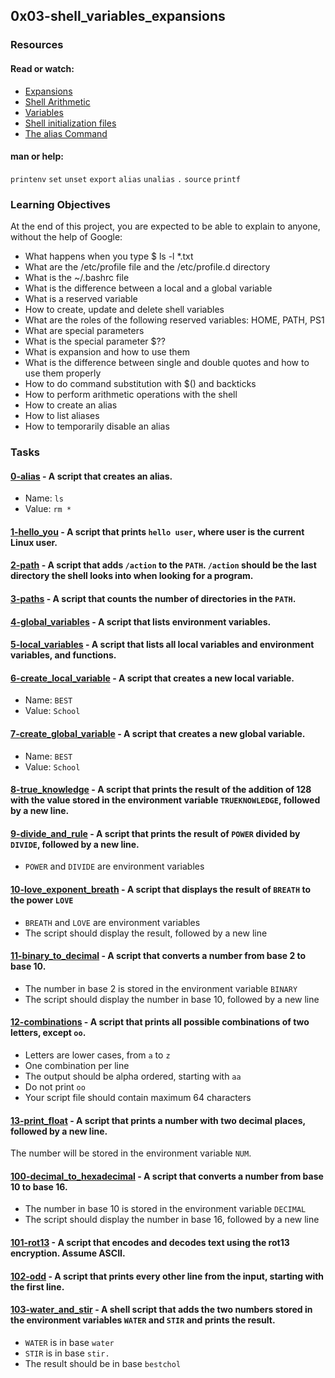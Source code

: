 ## 0x03-shell_variables_expansions

### Resources

#### Read or watch:

- [Expansions](https://linuxcommand.org/lc3_lts0080.php)
- [Shell Arithmetic](https://www.gnu.org/software/bash/manual/html_node/Shell-Arithmetic.html)
- [Variables](https://tldp.org/LDP/Bash-Beginners-Guide/html/sect_03_02.html)
- [Shell initialization files](https://tldp.org/LDP/Bash-Beginners-Guide/html/sect_03_01.html)
- [The alias Command](https://www.linfo.org/alias.html)

#### man or help:
`printenv`
`set`
`unset`
`export`
`alias`
`unalias`
`.`
`source`
`printf`

### Learning Objectives

At the end of this project, you are expected to be able to explain to anyone, without the help of Google:
- What happens when you type $ ls -l *.txt
- What are the /etc/profile file and the /etc/profile.d directory
- What is the ~/.bashrc file
- What is the difference between a local and a global variable
- What is a reserved variable
- How to create, update and delete shell variables
- What are the roles of the following reserved variables: HOME, PATH, PS1
- What are special parameters
- What is the special parameter $??
- What is expansion and how to use them
- What is the difference between single and double quotes and how to use them properly
- How to do command substitution with $() and backticks
- How to perform arithmetic operations with the shell
- How to create an alias
- How to list aliases
- How to temporarily disable an alias

### Tasks

#### [0-alias]() - A script that creates an alias.

- Name: `ls`
- Value: `rm *`

#### [1-hello_you]() - A script that prints `hello user`, where user is the current Linux user.

#### [2-path]() - A script that adds `/action` to the `PATH`. `/action` should be the last directory the shell looks into when looking for a program.

#### [3-paths]() - A script that counts the number of directories in the `PATH`. 

#### [4-global_variables]() - A script that lists environment variables. 

#### [5-local_variables]() - A script that lists all local variables and environment variables, and functions.

#### [6-create_local_variable]() - A script that creates a new local variable.

- Name: `BEST`
- Value: `School`

#### [7-create_global_variable]() - A script that creates a new global variable.

- Name: `BEST`
- Value: `School` 

#### [8-true_knowledge]() - A script that prints the result of the addition of 128 with the value stored in the environment variable `TRUEKNOWLEDGE`, followed by a new line. 

#### [9-divide_and_rule]() - A script that prints the result of `POWER` divided by `DIVIDE`, followed by a new line.

- `POWER` and `DIVIDE` are environment variables

#### [10-love_exponent_breath]() - A script that displays the result of `BREATH` to the power `LOVE`

- `BREATH` and `LOVE` are environment variables
- The script should display the result, followed by a new line

#### [11-binary_to_decimal]() - A script that converts a number from base 2 to base 10.

- The number in base 2 is stored in the environment variable `BINARY`
- The script should display the number in base 10, followed by a new line

#### [12-combinations]() - A script that prints all possible combinations of two letters, except `oo`.

- Letters are lower cases, from `a` to `z`
- One combination per line
- The output should be alpha ordered, starting with `aa`
- Do not print `oo`
- Your script file should contain maximum 64 characters

#### [13-print_float]() - A script that prints a number with two decimal places, followed by a new line.

The number will be stored in the environment variable `NUM`.

#### [100-decimal_to_hexadecimal]() - A script that converts a number from base 10 to base 16.

- The number in base 10 is stored in the environment variable `DECIMAL`
- The script should display the number in base 16, followed by a new line

#### [101-rot13]() - A script that encodes and decodes text using the rot13 encryption. Assume ASCII.

#### [102-odd]() - A script that prints every other line from the input, starting with the first line.

#### [103-water_and_stir]() - A shell script that adds the two numbers stored in the environment variables `WATER` and `STIR` and prints the result.

- `WATER` is in base `water`
- `STIR` is in base `stir.`
- The result should be in base `bestchol`

